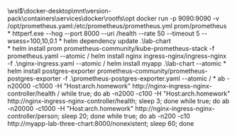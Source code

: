 \\wsl$\docker-desktop\mnt\version-pack\containers\services\docker\rootfs\opt
docker run -p 9090:9090 -v /opt/prometheus.yaml:/etc/prometheus/prometheus.yml prom/prometheus
*
httperf.exe --hog --port 8000 --uri /health --rate 50 --timeout 5 --wsess=100,10,0.1
*
helm dependency update .\lab-chart\
* 
helm install prom prometheus-community/kube-prometheus-stack -f prometheus.yaml --atomic /
helm install nginx ingress-nginx/ingress-nginx -f .\nginx-ingress.yaml --atomic /
helm install myapp .\lab-chart --atomic
*
helm install postgres-exporter prometheus-community/prometheus-postgres-exporter -f .\prometheus-postgres-exporter.yaml --atomic /
*
ab -n20000 -c1000 -H "Host:arch.homework" http://nginx-ingress-nginx-controller/health /
while true; do ab -n2000 -c100 -H "Host:arch.homework" http://nginx-ingress-nginx-controller/health; sleep 3; done
while true; do ab -n20000 -c1000 -H "Host:arch.homework" http://nginx-ingress-nginx-controller/person; sleep 20; done
while true; do ab -n200 -c10 http://myapp-lab-three-chart:8000/nonexistent; sleep 60; done

